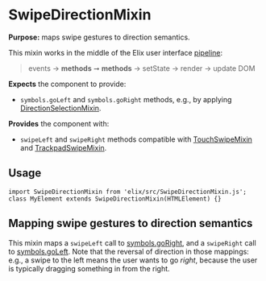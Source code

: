 # SwipeDirectionMixin

**Purpose:** maps swipe gestures to direction semantics.

This mixin works in the middle of the Elix user interface [pipeline](pipeline):

> events → **methods** ➞ **methods** → setState → render → update DOM

**Expects** the component to provide:
* `symbols.goLeft` and `symbols.goRight` methods, e.g., by applying [DirectionSelectionMixin](DirectionSelectionMixin).

**Provides** the component with:
* `swipeLeft` and `swipeRight` methods compatible with [TouchSwipeMixin](TouchSwipeMixin) and [TrackpadSwipeMixin](TrackpadSwipeMixin).


## Usage

    import SwipeDirectionMixin from 'elix/src/SwipeDirectionMixin.js';
    class MyElement extends SwipeDirectionMixin(HTMLElement) {}


## Mapping swipe gestures to direction semantics

This mixin maps a `swipeLeft` call to [symbols.goRight](symbols#goRight), and a `swipeRight` call to [symbols.goLeft](symbols#goLeft). Note that the reversal of direction in those mappings: e.g., a swipe to the left means the user wants to go _right_, because the user is typically dragging something in from the right.
